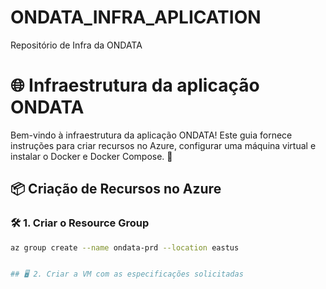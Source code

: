 # ONDATA_INFRA_APLICATION
Repositório de Infra da ONDATA

# 🌐 Infraestrutura da aplicação ONDATA

Bem-vindo à infraestrutura da aplicação ONDATA! Este guia fornece instruções para criar recursos no Azure, configurar uma máquina virtual e instalar o Docker e Docker Compose. 🚀

## 📦 Criação de Recursos no Azure

### 🛠️ 1. Criar o Resource Group

```bash
az group create --name ondata-prd --location eastus


## 🖥️ 2. Criar a VM com as especificações solicitadas
